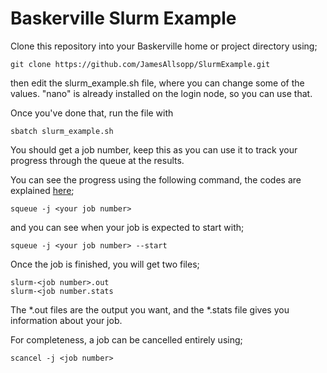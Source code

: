 # Baskerville Slurm Example

Clone this repository into your Baskerville home or project directory using; 
```
git clone https://github.com/JamesAllsopp/SlurmExample.git
```

then edit the slurm_example.sh file, where you can change some of the values. "nano" is already installed on the login node, so you can use that.

Once you've done that, run the file with
```
sbatch slurm_example.sh
```

You should get a job number, keep this as you can use it to track your progress through the queue at the results.

You can see the progress using the following command, the codes are explained [here](https://curc.readthedocs.io/en/latest/running-jobs/squeue-status-codes.html);
```
squeue -j <your job number>
```
  
and you can see when your job is expected to start with;
```
squeue -j <your job number> --start
```
  
Once the job is finished, you will get two files;
  
```
slurm-<job number>.out
slurm-<job number.stats
```
  
The *.out files are the output you want, and the *.stats file gives you information about your job.
  
For completeness, a job can be cancelled entirely using;
```
scancel -j <job number>
```

 
